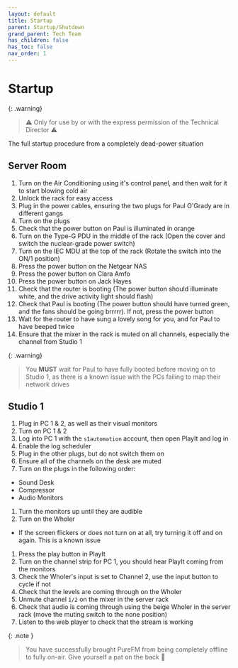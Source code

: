 ```yaml
---
layout: default
title: Startup
parent: Startup/Shutdown
grand_parent: Tech Team
has_children: false
has_toc: false
nav_order: 1
---
```


# Startup

{: .warning}
> ⚠️ Only for use by or with the express permission of the Technical Director ⚠️

The full startup procedure from a completely dead-power situation

## Server Room

1. Turn on the Air Conditioning using it's control panel, and then wait for it to start blowing cold air
1. Unlock the rack for easy access
1. Plug in the power cables, ensuring the two plugs for Paul O'Grady are in different gangs
1. Turn on the plugs
1. Check that the power button on Paul is illuminated in orange
1. Turn on the Type-G PDU in the middle of the rack (Open the cover and switch the nuclear-grade power switch)
1. Turn on the IEC MDU at the top of the rack (Rotate the switch into the ON/1 position)
1. Press the power button on the Netgear NAS
1. Press the power button on Clara Amfo
1. Press the power button on Jack Hayes
1. Check that the router is booting (The power button should illuminate white, and the drive activity light should flash)
1. Check that Paul is booting (The power button should have turned green, and the fans should be going brrrrr). If not,
press the power button
1. Wait for the router to have sung a lovely song for you, and for Paul to have beeped twice
1. Ensure that the mixer in the rack is muted on all channels, especially the channel from Studio 1

{: .warning}
> You **MUST** wait for Paul to have fully booted before moving on to Studio 1, as there is a known issue with the PCs
> failing to map their network drives

## Studio 1

1. Plug in PC 1 & 2, as well as their visual monitors
1. Turn on PC 1 & 2
1. Log into PC 1 with the `s1automation` account, then open PlayIt and log in
1. Enable the log scheduler
1. Plug in the other plugs, but do not switch them on
1. Ensure all of the channels on the desk are muted
1. Turn on the plugs in the following order:
  - Sound Desk
  - Compressor
  - Audio Monitors
1. Turn the monitors up until they are audible
1. Turn on the Wholer
  - If the screen flickers or does not turn on at all, try turning it off and on again. This is a known issue
1. Press the play button in PlayIt
1. Turn on the channel strip for PC 1, you should hear PlayIt coming from the monitors
1. Check the Wholer's input is set to Channel 2, use the input button to cycle if not
1. Check that the levels are coming through on the Wholer
1. Unmute channel `1/2` on the mixer in the server rack
1. Check that audio is coming through using the beige Wholer in the server rack (move the muting switch to the none
position)
1. Listen to the web player to check that the stream is working

{: .note }
> You have successfully brought PureFM from being completely offline to fully on-air. Give yourself a pat on the back 🙂